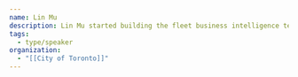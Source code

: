 ```yaml
---
name: Lin Mu
description: Lin Mu started building the fleet business intelligence team in 2022 and is leading the division's technology transformation, BI strategy and roadmap.
tags:
  - type/speaker
organization:
  - "[[City of Toronto]]"
---
```


